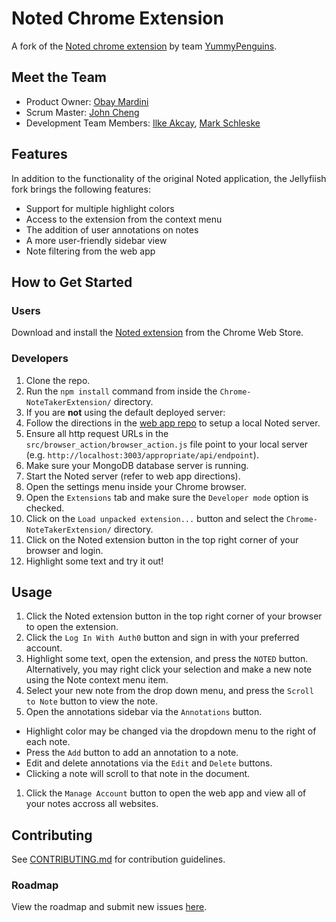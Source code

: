 # Noted Chrome Extension #

A fork of the [Noted chrome extension](https://github.com/YummyPenguins/NoteTakerExtension) by team [YummyPenguins](https://github.com/YummyPenguins).

## Meet the Team ##

- Product Owner: [Obay Mardini](https://github.com/obay-mardini)
- Scrum Master: [John Cheng](https://github.com/gzeegz)
- Development Team Members: [Ilke Akcay](https://github.com/akcays), [Mark Schleske](https://github.com/mschlesk)

## Features ##

In addition to the functionality of the original Noted application, the Jellyfiish fork brings the following features:

- Support for multiple highlight colors
- Access to the extension from the context menu
- The addition of user annotations on notes
- A more user-friendly sidebar view
- Note filtering from the web app

## How to Get Started ##

### Users ###

Download and install the [Noted extension](https://chrome.google.com/webstore/detail/noted/nfjppfjcaoigcdpmgfokicepnmblhhfo) from the Chrome Web Store.

### Developers ###

1. Clone the repo.
1. Run the `npm install` command from inside the `Chrome-NoteTakerExtension/` directory.
1. If you are __not__ using the default deployed server:
  1. Follow the directions in the [web app repo](https://github.com/Jellyfiish/NoteTakerExtension) to setup a local Noted server.
  1. Ensure all http request URLs in the `src/browser_action/browser_action.js` file point to your local server (e.g. `http://localhost:3003/appropriate/api/endpoint`).
  1. Make sure your MongoDB database server is running.
  1. Start the Noted server (refer to web app directions).
1. Open the settings menu inside your Chrome browser.
1. Open the `Extensions` tab and make sure the `Developer mode` option is checked.
1. Click on the `Load unpacked extension...` button and select the `Chrome-NoteTakerExtension/` directory.
1. Click on the Noted extension button in the top right corner of your browser and login.
1. Highlight some text and try it out!

## Usage ##

1. Click the Noted extension button in the top right corner of your browser to open the extension.
1. Click the `Log In With Auth0` button and sign in with your preferred account.
1. Highlight some text, open the extension, and press the `NOTED` button. Alternatively, you may right click your selection and make a new note using the Note context menu item.
1. Select your new note from the drop down menu, and press the `Scroll to Note` button to view the note.
1. Open the annotations sidebar via the `Annotations` button.
  - Highlight color may be changed via the dropdown menu to the right of each note.
  - Press the `Add` button to add an annotation to a note.
  - Edit and delete annotations via the `Edit` and `Delete` buttons.
  - Clicking a note will scroll to that note in the document.
1. Click the `Manage Account` button to open the web app and view all of your notes accross all websites.

## Contributing ##

See [CONTRIBUTING.md](CONTRIBUTING.md) for contribution guidelines.

### Roadmap ###

View the roadmap and submit new issues [here](https://github.com/Jellyfiish/Chrome-NoteTakerExtension/issues).

